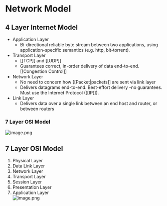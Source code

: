# Network Model

## 4 Layer Internet Model
- Application Layer
	- Bi-directional reliable byte stream between two applications, using application-specific semantics (e.g. http, bit-torrent).
- Transport Layer
	- [[TCP]] and [[UDP]]
	- Guarantees correct, in-order delivery of data end-to-end. [[Congestion Control]]
- Network Layer
	- No need to concern how [[Packet|packets]] are sent via link layer
	- Delivers datagrams end-to-end. Best-effort delivery -no guarantees. Must use the Internet Protocol ([[IP]]).
- Link Layer
	- Delivers data over a single link between an end host and router, or between routers  

### 7 Layer OSI Model
 ![image.png](https://img.ynchen.me/2023/02/f7969e87e3d75926237be138fb447066.webp)

## 7 Layer OSI Model
1. Physical Layer
2. Data Link Layer  
3. Network Layer
4. Transport Layer
5. Session Layer
6. Presentation Layer
7. Application Layer  
![image.png](https://img.ynchen.me/2023/02/b0cb7ea848e7e26ea5e44b6f44893468.webp)
